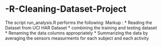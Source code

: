 # -R-Cleaning-Dataset-Project

The script run_analysis.R performs the following: 
Markup :	* Reading the Dataset from UCI HAR Dataset
	* combining the training and testing dataset
	* Renaming the data columns appropriately
	* Summarizing the data by averaging the sensors measurments for each subject and each activity 